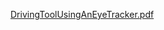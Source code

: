 [DrivingToolUsingAnEyeTracker.pdf](https://github.com/user-attachments/files/15507190/DrivingToolUsingAnEyeTracker.pdf)
